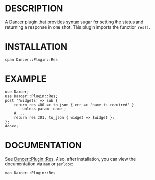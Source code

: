 # DESCRIPTION


A [Dancer](https://metacpan.org/module/Dancer) plugin that provides syntax
sugar for setting the status and returning a response in one shot.
This plugin imports the function `res()`.

# INSTALLATION

    cpan Dancer::Plugin::Res

# EXAMPLE

    use Dancer;
    use Dancer::Plugin::Res;
    post '/widgets' => sub {
        return res 400 => to_json { err => 'name is required' }
            unless param 'name';
        # ...
        return res 201, to_json { widget => $widget };
    };
    dance;

# DOCUMENTATION

See [Dancer::Plugin::Res](https://metacpan.org/module/Dancer::Plugin::Res).
Also, after installation, you can view the documentation via `man` or `perldoc`:

    man Dancer::Plugin::Res
